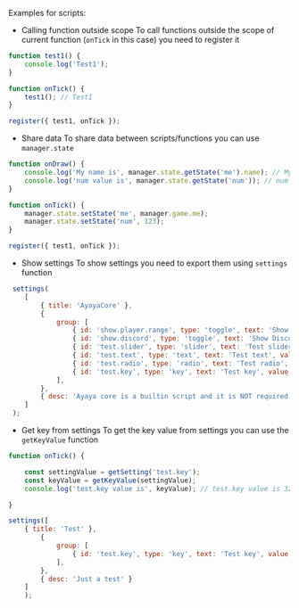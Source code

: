 


Examples for scripts:


- Calling function outside scope
To call functions outside the scope of current function (`onTick` in this case) you need to register it

```js
function test1() {
    console.log('Test1');
}

function onTick() {
    test1(); // Test1
}

register({ test1, onTick });
```

- Share data
To share data between scripts/functions you can use `manager.state`

```js
function onDraw() {
    console.log('My name is', manager.state.getState('me').name); // My name is Ashe
    console.log('num value is', manager.state.getState('num')); // num value is 123
}

function onTick() {
    manager.state.setState('me', manager.game.me);
    manager.state.setState('num', 123);
}

register({ test1, onTick });
```

- Show settings
To show settings you need to export them using `settings` function

```js
 settings(
    [
        { title: 'AyayaCore' },
        {
            group: [
                { id: 'show.player.range', type: 'toggle', text: 'Show Player Range', style: 1, value: false },
                { id: 'show.discord', type: 'toggle', text: 'Show Discord', style: 1, value: true },
                { id: 'test.slider', type: 'slider', text: 'Test slider', style: 1, value: 10, max: 100, min: 0, size: 1 },
                { id: 'test.text', type: 'text', text: 'Test text', value: 'Something' },
                { id: 'test.radio', type: 'radio', text: 'Test radio', value: 'Option A', options: ['Option A', 'Option B', 'Option C'] },
                { id: 'test.key', type: 'key', text: 'Test key', value: getVKEY("SPACEBAR") },
            ],
        },
        { desc: 'Ayaya core is a builtin script and it is NOT required for AyayaLeague to work' }
    ]
 );
```

- Get key from settings
To get the key value from settings you can use the `getKeyValue` function

```js
function onTick() {

    const settingValue = getSetting('test.key');
    const keyValue = getKeyValue(settingValue);
    console.log('test.key value is', keyValue); // test.key value is 32

}

settings([
    { title: 'Test' },
        {
            group: [
                { id: 'test.key', type: 'key', text: 'Test key', value: getVKEY("SPACEBAR") },
            ],
        },
        { desc: 'Just a test' }
    ]
    );
```